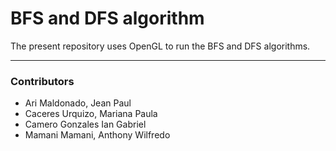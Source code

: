 # BFS and DFS algorithm

The present repository uses OpenGL to run the BFS and DFS algorithms.

---
### Contributors
- Ari Maldonado, Jean Paul
- Caceres Urquizo, Mariana Paula
- Camero Gonzales Ian Gabriel
- Mamani Mamani, Anthony Wilfredo
